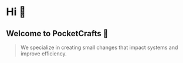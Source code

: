 #  Hi 👋


## Welcome to PocketCrafts 🎁  
> We specialize in creating small changes that impact systems and improve efficiency.
